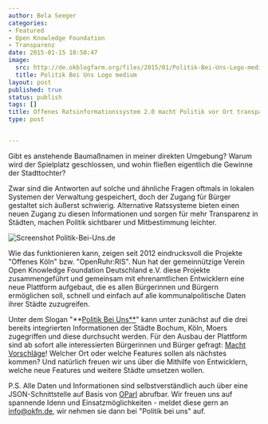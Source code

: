 ```yaml
---
author: Bela Seeger
categories:
- Featured
- Open Knowledge Foundation
- Transparenz
date: 2015-01-15 10:50:47
image:
  src: http://de.okblogfarm.org/files/2015/01/Politik-Bei-Uns-Logo-medium.png
  title: Politik Bei Uns Logo medium
layout: post
published: true
status: publish
tags: []
title: Offenes Ratsinformationssystem 2.0 macht Politik vor Ort transparenter
type: post


---
```


Gibt es anstehende Baumaßnamen in meiner direkten Umgebung? Warum wird der Spielplatz geschlossen, und wohin fließen eigentlich die Gewinne der Stadttochter?

Zwar sind die Antworten auf solche und ähnliche Fragen oftmals in lokalen Systemen der Verwaltung gespeichert, doch der Zugang für Bürger gestaltet sich äußerst schwierig. Alternative Ratssysteme bieten einen neuen Zugang zu diesen Informationen und sorgen für mehr Transparenz in Städten, machen Politik sichtbarer und Mitbestimmung leichter.

![Screenshot](http://de.okblogfarm.org/files/2015/01/Screen-Shot-2015-01-14-at-21.32.17.png) Politik-Bei-Uns.de

Wie das funktionieren kann, zeigen seit 2012 eindrucksvoll die Projekte "Offenes Köln" bzw. "OpenRuhr:RIS". Nun hat der gemeinnützige Verein Open Knowledge Foundation Deutschland e.V. diese Projekte zusammengeführt und gemeinsam mit ehrenamtlichen Entwicklern eine neue Plattform aufgebaut, die es allen Bürgerinnen und Bürgern ermöglichen soll, schnell und einfach auf alle kommunalpolitische Daten ihrer Städte zuzugreifen.

Unter dem Slogan "**[Politik Bei Uns**](https://politik-bei-uns.de/)" kann unter zunächst auf die drei bereits integrierten Informationen der Städte Bochum, Köln, Moers zugegriffen und diese durchsucht werden. Für den Ausbau der Plattform sind ab sofort alle interessierten Bürgerinnen und Bürger gefragt: [Macht Vorschläge](https://politik-bei-uns.uservoice.com/)! Welcher Ort oder welche Features sollen als nächstes kommen? Und natürlich freuen wir uns über die Mithilfe von Entwicklern, welche neue Features und weitere Städte umsetzen wollen.

P.S. Alle Daten und Informationen sind selbstverständlich auch über eine JSON-Schnittstelle auf Basis von [OParl](http://oparl.org/) abrufbar. Wir freuen uns auf spannende Idenn und Einsatzmöglichkeiten - meldet diese gern an info@okfn.de, wir nehmen sie dann bei "Politik bei uns" auf.

 